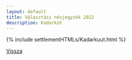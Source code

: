 ```yaml
---
layout: default
title: Választási névjegyzék 2022
description: Kadarkút
---
```


{% include settlementHTMLs/Kadarkuut.html %}

[Vissza](./)